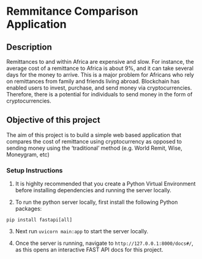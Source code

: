 # Remmitance Comparison Application

## Description
Remittances to and within Africa are expensive and slow. For instance, the average cost of a remittance to Africa is about 9%, and it can take several days for the money to arrive. This is a major problem for Africans who rely on remittances from family and friends living abroad. Blockchain has enabled users to invest, purchase, and send money via cryptocurrencies. Therefore, there is a potential for individuals to send money in the form of cryptocurrencies. 

## Objective of this project
The aim of this project is to build a simple web based application that compares the cost of remittance using cryptocurrency as opposed to sending money using the ‘traditional’ method (e.g. World Remit, Wise, Moneygram, etc)



### Setup Instructions
1. It is highlty recommended that you create a Python Virtual Environment before installing dependencies and running the server locally.

2. To run the python server locally, first install the following Python packages:
```
pip install fastapi[all]
```

3. Next run `uvicorn main:app` to start the server locally.

4. Once the server is running, navigate to `http://127.0.0.1:8000/docs#/`, as this opens an interactive FAST API docs for this project.